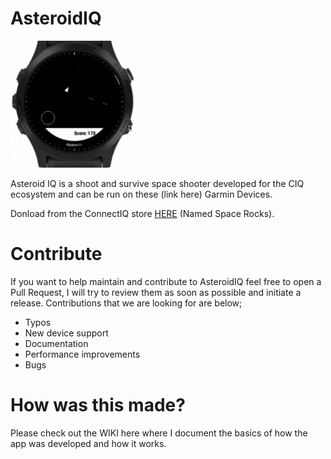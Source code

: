 # AsteroidIQ

<img src="ReadMeResources/GamePlay.gif" width="200" alt="">

Asteroid IQ is a shoot and survive space shooter developed for the CIQ ecosystem and can be run on these (link here) Garmin Devices.

Donload from the ConnectIQ store [HERE](https://apps.garmin.com/apps/cbcd05c7-5447-474e-a31f-bec47ce4326e) (Named Space Rocks).

# Contribute

If you want to help maintain and contribute to AsteroidIQ feel free to open a Pull Request, I will try to review them as soon as possible and initiate a release. Contributions that we are looking for are below;

* Typos
* New device support
* Documentation
* Performance improvements
* Bugs

# How was this made?
Please check out the WIKI here where I document the basics of how the app was developed and how it works.
